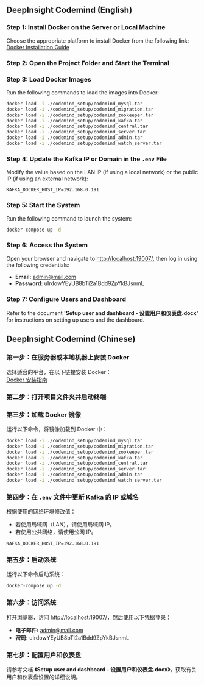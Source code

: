 ## DeepInsight Codemind (English)

### Step 1: Install Docker on the Server or Local Machine  

Choose the appropriate platform to install Docker from the following link:  
[Docker Installation Guide](https://docs.docker.com/engine/install/)

### Step 2: Open the Project Folder and Start the Terminal  

### Step 3: Load Docker Images  

Run the following commands to load the images into Docker:  

```sh
docker load -i ./codemind_setup/codemind_mysql.tar
docker load -i ./codemind_setup/codemind_migration.tar
docker load -i ./codemind_setup/codemind_zookeeper.tar
docker load -i ./codemind_setup/codemind_kafka.tar
docker load -i ./codemind_setup/codemind_central.tar
docker load -i ./codemind_setup/codemind_server.tar
docker load -i ./codemind_setup/codemind_admin.tar
docker load -i ./codemind_setup/codemind_watch_server.tar
```

### Step 4: Update the Kafka IP or Domain in the `.env` File  

Modify the value based on the LAN IP (if using a local network) or the public IP (if using an external network):

```env
KAFKA_DOCKER_HOST_IP=192.168.0.191
```

### Step 5: Start the System  

Run the following command to launch the system:

```sh
docker-compose up -d
```

### Step 6: Access the System  

Open your browser and navigate to [http://localhost:19007/](http://localhost:19007/), then log in using the following credentials:

- **Email:** admin@mail.com  
- **Password:** uIrdowYEyUB8bTi2a1Bdd9ZpYkBJsnmL  

### Step 7: Configure Users and Dashboard  

Refer to the document **'Setup user and dashboard - 设置用户和仪表盘.docx'** for instructions on setting up users and the dashboard.


## DeepInsight Codemind (Chinese)

### 第一步：在服务器或本地机器上安装 Docker  

选择适合的平台，在以下链接安装 Docker：  
[Docker 安装指南](https://docs.docker.com/engine/install/)

### 第二步：打开项目文件夹并启动终端  

### 第三步：加载 Docker 镜像  

运行以下命令，将镜像加载到 Docker 中：  

```sh
docker load -i ./codemind_setup/codemind_mysql.tar
docker load -i ./codemind_setup/codemind_migration.tar
docker load -i ./codemind_setup/codemind_zookeeper.tar
docker load -i ./codemind_setup/codemind_kafka.tar
docker load -i ./codemind_setup/codemind_central.tar
docker load -i ./codemind_setup/codemind_server.tar
docker load -i ./codemind_setup/codemind_admin.tar
docker load -i ./codemind_setup/codemind_watch_server.tar
```

### 第四步：在 `.env` 文件中更新 Kafka 的 IP 或域名  

根据使用的网络环境修改值：
- 若使用局域网（LAN），请使用局域网 IP。
- 若使用公共网络，请使用公网 IP。

```env
KAFKA_DOCKER_HOST_IP=192.168.0.191
```

### 第五步：启动系统  

运行以下命令启动系统：

```sh
docker-compose up -d
```

### 第六步：访问系统  

打开浏览器，访问 [http://localhost:19007/](http://localhost:19007/)，然后使用以下凭据登录：

- **电子邮件:** admin@mail.com  
- **密码:** uIrdowYEyUB8bTi2a1Bdd9ZpYkBJsnmL  

### 第七步：配置用户和仪表盘  

请参考文档 **《Setup user and dashboard - 设置用户和仪表盘.docx》**，获取有关用户和仪表盘设置的详细说明。
